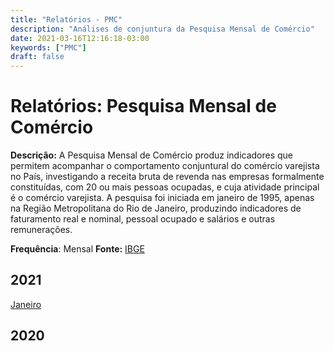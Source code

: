 ```yaml
---
title: "Relatórios - PMC"
description: "Análises de conjuntura da Pesquisa Mensal de Comércio"
date: 2021-03-16T12:16:18-03:00
keywords: ["PMC"]
draft: false
---
```


# Relatórios: Pesquisa Mensal de Comércio

**Descrição:** A Pesquisa Mensal de Comércio produz indicadores que  permitem acompanhar o comportamento conjuntural do comércio varejista no País, investigando a receita bruta de revenda nas empresas formalmente  constituídas, com 20 ou mais pessoas ocupadas, e cuja atividade  principal é o comércio varejista. A pesquisa foi iniciada em janeiro de  1995, apenas na Região Metropolitana do Rio de Janeiro, produzindo  indicadores de faturamento real e nominal, pessoal ocupado e salários e  outras remunerações.

**Frequência**: Mensal **Fonte:** [IBGE](https://www.ibge.gov.br/estatisticas/economicas/comercio/9227-pesquisa-mensal-de-comercio.html?=&t=o-que-e)




## 2021

[Janeiro](/relatorios_pmc/PMC_012021.pdf)

## 2020